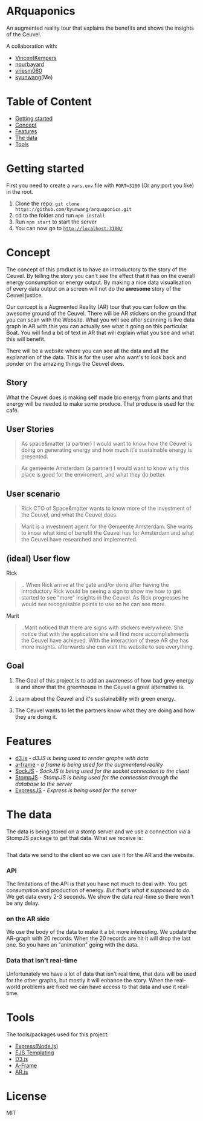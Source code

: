 # ARquaponics
An augmented reality tour that explains the benefits and shows the insights of the Ceuvel.

A collaboration with:
- [VincentKempers](https://github.com/VincentKempers)
- [nourbayard](https://github.com/nourbayard)
- [vriesm060](https://github.com/vriesm060)
- [kyunwang](https://github.com/kyunwang)(Me)

# Table of Content
- [Getting started](#getting-started)
- [Concept](#concept)
- [Features](#features)
- [The data](#the-data)
- [Tools](#tools)

# Getting started
<!-- You will need the following: -->
First you need to create a `vars.env` file with `PORT=3100` (Or any port you like) in the root.

1. Clone the repo: `git clone https://github.com/kyunwang/arquaponics.git`
2. cd to the folder and run `npm install`
3. Run `npm start` to start the server
4. You can now go to [`http://localhost:3100/`](http://localhost:3100/)

# Concept
The concept of this product is to have an introductory to the story of the Ceuvel. By telling the story you can't see the effect that it has on the overall energy consumption or energy output. By making a nice data visualisation of every data output on a screen will not do the **awesome** story of the Ceuvel justice.

Our concept is a Augmented Reality (AR) tour that you can follow on the awesome ground of the Ceuvel. There will be AR stickers on the ground that you can scan with the Website. What you will see after scanning is live data graph in AR with this you can actually see what it going on this particular Boat. You will find a bit of text in AR that will explain what you see and what this will benefit.

There will be a website where you can see all the data and all the explanation of the data. This is for the user who want's to look back and ponder on the amazing things the Ceuvel does.

## Story
What the Ceuvel does is making self made bio energy from plants and that energy will be needed to make some produce. That produce is used for the café.

## User Stories
> As space&matter (a partner) I would want to know how the Ceuvel is doing on generating energy and how much it's sustainable energy is presented.

> As gemeente Amsterdam (a partner) I would want to know why this place is good for the enviroment, and what they do better.

## User scenario
> Rick CTO of Space&matter wants to know more of the investment of the Ceuvel, and what the Ceuvel does.

> Marit is a investment agent for the Gemeente Amsterdam. She wants to know what kind of benefit the Ceuvel has for Amsterdam and what the Ceuvel have researched and implemented.

## (ideal) User flow
Rick
> .. When Rick arrive at the gate and/or done after having the introductory Rick would be seeing a sign to show me how to get started to see "more" insights in the Ceuvel. As Rick progresses he would see recognisable points to use so he can see more.


Marit
> ..Marit noticed that there are signs with stickers everywhere. She notice that with the application she will find more accomplishments the Ceuvel have achieved. With the interaction of these AR she has more insights. afterwards she can visit the website to see everything.

## Goal
1. The Goal of this project is to add an awareness of how bad grey energy is and show that the greenhouse in the Ceuvel a great alternative is.

2. Learn about the Ceuvel and it's sustainability with green energy.

3. The Ceuvel wants to let the partners know what they are doing and how they are doing it.

# Features
* [d3.js](https://github.com/d3) - _d3JS is being used to render graphs with data_
* [a-frame](https://aframe.io/) - _a frame is being used for the augmentend reality_
* [SockJS](https://github.com/sockjs) - _SockJS is being used for the socket connection to the client_
* [StompJS](https://www.npmjs.com/package/stompjs) - _StompJS is being used for the connection through the database to the server_
* [ExpressJS](https://expressjs.com/) - _Express is being used for the server_

# The data
<!-- data life cycle? data retention/database ? -->
The data is being stored on a stomp server and we use a connection via a StompJS package to get that data. What we receive is:

<!-- example data -->
```

```
That data we send to the client so we can use it for the AR and the website.

### API
<!-- Api: limitations, rate limit? not applied ?  -->
The limitations of the API is that you have not much to deal with. You get consumption and production of energy. _But that's what it supposed to do_. We get data every 2-3 seconds. We show the data real-time so there won't be any delay.

### on the AR side
We use the body of the data to make it a bit more interesting. We update the AR-graph with 20 records. When the 20 records are hit it will drop the last one. So you have an "animation" going with the data.

### Data that isn't real-time
Unfortunately we have a lot of data that isn't real time, that data will be used for the other graphs, but mostly it will enhance the story. When the real-world problems are fixed we can have access to that data and use it real-time.

# Tools
The tools/packages used for this project:
- [Express(Node.js)](https://expressjs.com/)
- [EJS Templating](http://ejs.co/)
- [D3.js](https://d3js.org/)
- [A-Frame](https://aframe.io/)
- [AR.js](https://github.com/jeromeetienne/AR.js)

# License
MIT
